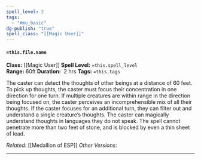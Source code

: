 ```yaml
---
spell_level: 2
tags:
  - "#mu_basic"
dg-publish: "true"
spell_class: "[[Magic User]]"
---
```


#### `=this.file.name`

**Class:** [[Magic User]]
**Spell Level:** `=this.spell_level`  
**Range:** 60ft
**Duration:**  2 hrs
**Tags:** `=this.tags`

The caster can detect the thoughts of other beings at a distance of 60 feet. To pick up thoughts, the caster must focus their concentration in one direction for one turn. If multiple creatures are within range in the direction being focused on, the caster perceives an incomprehensible mix of all their thoughts. If the caster focuses for an additional turn, they can filter out and understand a single creature’s thoughts. The caster can magically understand thoughts in languages they do not speak. The spell cannot penetrate more than two feet of stone, and is blocked by even a thin sheet of lead.

*Related:* [[Medallion of ESP]]
*Other Versions:*
___



